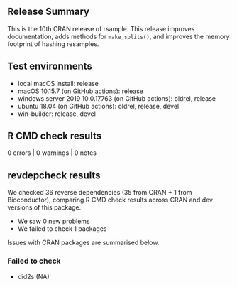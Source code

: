 ## Release Summary

This is the 10th CRAN release of rsample. This release improves documentation, adds methods for `make_splits()`, and improves the memory footprint of hashing resamples. 

## Test environments

* local macOS install: release
* macOS 10.15.7 (on GitHub actions): release
* windows server 2019 10.0.17763 (on GitHub actions): oldrel, release
* ubuntu 18.04 (on GitHub actions): oldrel, release, devel
* win-builder: release, devel

## R CMD check results

0 errors | 0 warnings | 0 notes

## revdepcheck results

We checked 36 reverse dependencies (35 from CRAN + 1 from Bioconductor), comparing R CMD check results across CRAN and dev versions of this package.

 * We saw 0 new problems
 * We failed to check 1 packages

Issues with CRAN packages are summarised below.

### Failed to check

* did2s (NA)
